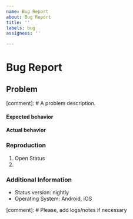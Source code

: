 ```yaml
---
name: Bug Report
about: Bug Report
title: ''
labels: bug
assignees: ''

---
```


# Bug Report


## Problem 
[comment]: # A problem description.


#### Expected behavior


#### Actual behavior


### Reproduction

1) Open Status
2) 

### Additional Information

- Status version: nightly 
- Operating System: Android, iOS


[comment]: # Please, add logs/notes if necessary

